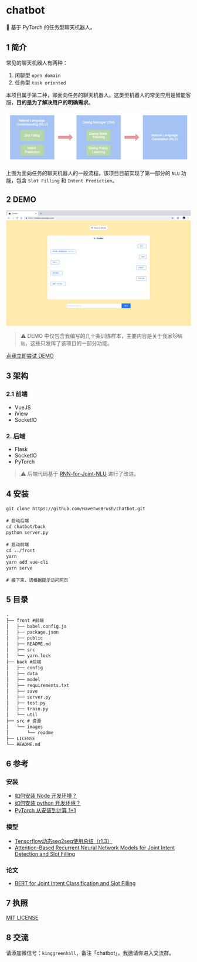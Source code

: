# chatbot

🤖️ 基于 PyTorch 的任务型聊天机器人。

## 1 简介

常见的聊天机器人有两种：

1. 闲聊型 `open domain`
2. 任务型 `task oriented`

本项目属于第二种，即面向任务的聊天机器人。这类型机器人的常见应用是智能客服，**目的是为了解决用户的明确需求**。

![](src/images/readme/chatbot-flow.png)

上图为面向任务的聊天机器人的一般流程，该项目目前实现了第一部分的 `NLU` 功能，包含 `Slot Filling` 和 `Intent Prediction`。

## 2 DEMO

![](./src/images/readme/demo-screen-shot.jpg)

> ⚠️ DEMO 中仅包含我编写的几十条训练样本，主要内容是关于我家🐱`锅贴`，这些只发挥了该项目的一部分功能。

[点我立即尝试 DEMO](https://chatbot.dovolopor.com)

## 3 架构

### 2.1 前端

-   VueJS
-   iView
-   SocketIO

### 2. 后端

-   Flask
-   SocketIO
-   PyTorch

> ⚠️ 后端代码基于 [RNN-for-Joint-NLU](https://github.com/applenob/RNN-for-Joint-NLU) 进行了改进。

## 4 安装

```shell
git clone https://github.com/HaveTwoBrush/chatbot.git

# 启动后端
cd chatbot/back
python server.py

# 启动前端
cd ../front
yarn
yarn add vue-cli
yarn serve

# 接下来，请根据提示访问网页
```

## 5 目录

```shell
.
├── front #前端
│   ├── babel.config.js
│   ├── package.json
│   ├── public
│   ├── README.md
│   ├── src
│   └── yarn.lock
├── back #后端
│   ├── config
│   ├── data
│   ├── model
│   ├── requirements.txt
│   ├── save
│   ├── server.py
│   ├── test.py
│   ├── train.py
│   └── util
├── src # 资源
│   └── images
│       └── readme
├── LICENSE
└── README.md
```

## 6 参考

### 安装

-   [如何安装 Node 开发环境？](https://www.v2ai.cn/linux/2018/11/11/LX-10.html)
-   [如何安装 python 开发环境？](https://www.v2ai.cn/linux/2018/04/29/LX-2.html)
-   [PyTorch 从安装到计算 1+1](https://www.v2ai.cn/dl/2018/08/20/DL-5.html)

### 模型

-   [Tensorflow动态seq2seq使用总结（r1.3）](https://github.com/applenob/RNN-for-Joint-NLU/blob/master/tensorflow_dynamic_seq2seq.md)
-   [Attention-Based Recurrent Neural Network Models for Joint Intent Detection and Slot Filling](https://arxiv.org/abs/1609.01454)

### 论文

-  [BERT for Joint Intent Classification and Slot Filling](https://arxiv.org/pdf/1902.10909.pdf)


## 7 执照

[MIT LICENSE](./LICENSE)

## 8 交流

请添加微信号：`kinggreenhall`，备注「chatbot」，我邀请你进入交流群。
